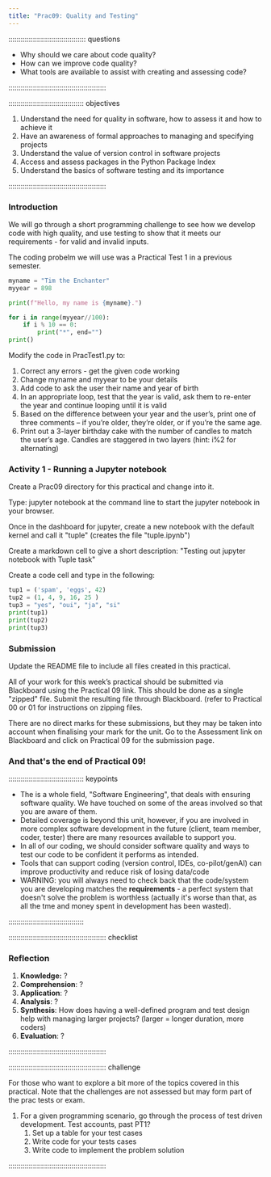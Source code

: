 ```yaml
---
title: "Prac09: Quality and Testing"
---
```


:::::::::::::::::::::::::::::::::::::: questions 

- Why should we care about code quality?
- How can we improve code quality?
- What tools are available to assist with creating and assessing code?

::::::::::::::::::::::::::::::::::::::::::::::::

::::::::::::::::::::::::::::::::::::: objectives

1. Understand the need for quality in software, how to assess it and how to achieve it
2. Have an awareness of formal approaches to managing and specifying projects
3. Understand the value of version control in software projects
4. Access and assess packages in the Python Package Index
5. Understand the basics of software testing and its importance

::::::::::::::::::::::::::::::::::::::::::::::::

### Introduction

We will go through a short programming challenge to see how we develop code with high quality, and use testing to show that it meets our requirements - for valid and invalid inputs.

The coding probelm we will use was a Practical Test 1 in a previous semester. 

``` python
myname = "Tim the Enchanter"
myyear = 898

print(f"Hello, my name is {myname}.")

for i in range(myyear//100):
    if i % 10 == 0:
        print("*", end="")
print()
```

Modify the code in PracTest1.py to: 

1. Correct any errors - get the given code working  
2. Change myname and myyear to be your details 
3. Add code to ask the user their name and year of birth 
4. In an appropriate loop, test that the year is valid, ask them to re-enter the year and continue looping until it is valid
5. Based on the difference between your year and the user’s, print one of three comments – if you’re older, they’re older, or if you’re the same age. 
6. Print out a 3-layer birthday cake with the number of candles to match the user’s age. Candles are staggered in two layers (hint: i%2 for alternating) 

### Activity 1 - Running a Jupyter notebook

Create a Prac09 directory for this practical and change into it.

Type: jupyter notebook at the command line to start the jupyter notebook in your browser.

Once in the dashboard for jupyter, create a new notebook with the default kernel and call 
it "tuple" (creates the file "tuple.ipynb")

Create a markdown cell to give a short description: "Testing out jupyter notebook with Tuple task"

Create a code cell and type in the following:
```python
tup1 = ('spam', 'eggs', 42) 
tup2 = (1, 4, 9, 16, 25 ) 
tup3 = "yes", "oui", "ja", "si" 
print(tup1)
print(tup2) 
print(tup3)
```

### Submission

Update the README file to include all files created in this practical.

All of your work for this week’s practical should be submitted via Blackboard using
the Practical 09 link. This should be done as a single "zipped" file.
Submit the resulting file through Blackboard. (refer to Practical 00 or 01 for instructions
on zipping files.
 
There are no direct marks for these submissions, but they may be taken into account 
when finalising your mark for the unit. Go to the Assessment link on Blackboard and 
click on Practical 09 for the submission page.

### And that's the end of Practical 09!

::::::::::::::::::::::::::::::::::::: keypoints 

- The is a whole field, "Software Engineering", that deals with ensuring software quality. We have touched on some of the areas involved so that you are aware of them.
- Detailed coverage is beyond this unit, however, if you are involved in more complex software development in the future (client, team member, coder, tester) there are many resources available to support you.
- In all of our coding, we should consider software quality and ways to test our code to be confident it performs as intended.
- Tools that can support coding (version control, IDEs, co-pilot/genAI) can improve productivity and reduce risk of losing data/code
- WARNING: you will always need to check back that the code/system you are developing matches the **requirements** - a perfect system that doesn't solve the problem is worthless (actually it's worse than that, as all the tme and money spent in development has been wasted). 

:::::::::::::::::::::::::::::::::::::

:::::::::::::::::::::::::::::::::::::::::::::::: checklist

### Reflection
 
1. **Knowledge:** ?
3. **Comprehension**: ?
5. **Application**: ?
7. **Analysis**: ?
9. **Synthesis**: How does having a well-defined program and test design help with managing larger projects? (larger = longer duration, more coders)
10. **Evaluation**: ?
    
::::::::::::::::::::::::::::::::::::::::::::::::

:::::::::::::::::::::::::::::::::::::::::::::::: challenge

For those who want to explore a bit more of the topics covered in this practical. Note that the challenges are not assessed but may form part of the prac tests or exam.

1. For a given programming scenario, go through the process of test driven development. Test accounts, past PT1?
   1. Set up a table for your test cases
   2. Write code for your tests cases
   3. Write code to implement the problem solution

::::::::::::::::::::::::::::::::::::::::::::::::

